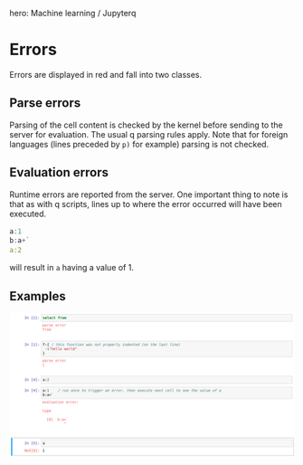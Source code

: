 hero: <i class="fa fa-share-alt"></i> Machine learning / Jupyterq

# Errors


Errors are displayed in red and fall into two classes.


## Parse errors

Parsing of the cell content is checked by the kernel before sending to the server for evaluation. The usual q parsing rules apply. Note that for foreign languages (lines preceded by `p)` for example) parsing is not checked.


## Evaluation errors

Runtime errors are reported from the server. One important thing to note is that as with q scripts, lines up to where the error occurred will have been executed.
```q
a:1
b:a+`
a:2
```
will result in `a` having a value of 1.


## Examples

![errors](img/errors.png "Errors")



